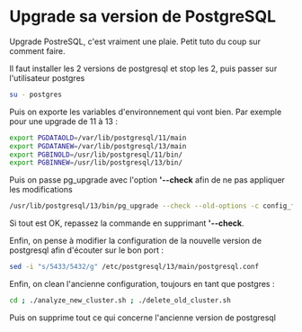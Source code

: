 # Upgrade sa version de PostgreSQL

Upgrade PostreSQL, c'est vraiment une plaie. Petit tuto du coup sur
comment faire.

Il faut installer les 2 versions de postgresql et stop les 2, puis
passer sur l'utilisateur postgres

``` bash
su - postgres
```

Puis on exporte les variables d'environnement qui vont bien. Par
exemple pour une upgrade de 11 à 13 :

``` bash
export PGDATAOLD=/var/lib/postgresql/11/main
export PGDATANEW=/var/lib/postgresql/13/main
export PGBINOLD=/usr/lib/postgresql/11/bin/
export PGBINNEW=/usr/lib/postgresql/13/bin/
```

Puis on passe pg_upgrade avec l'option **'--check** afin de ne pas
appliquer les modifications

``` bash
/usr/lib/postgresql/13/bin/pg_upgrade --check --old-options -c config_file=/etc/postgresql/11/main/postgresql.conf --new-options -c config_file=/etc/postgresql/13/main/postgresql.conf
```

Si tout est OK, repassez la commande en supprimant **'--check**.

Enfin, on pense à modifier la configuration de la nouvelle version de
postgresql afin d'écouter sur le bon port :

``` bash
sed -i "s/5433/5432/g" /etc/postgresql/13/main/postgresql.conf
```

Enfin, on clean l'ancienne configuration, toujours en tant que postgres
:

``` bash
cd ; ./analyze_new_cluster.sh ; ./delete_old_cluster.sh
```

Puis on supprime tout ce qui concerne l'ancienne version de postgresql
